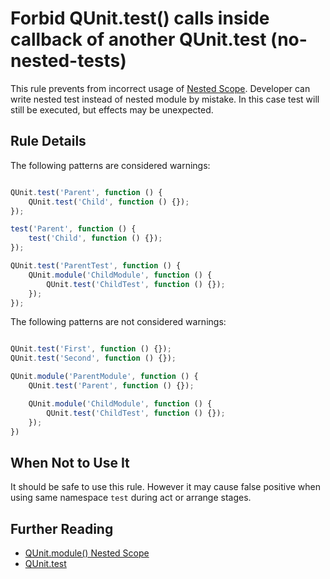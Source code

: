 # Forbid QUnit.test() calls inside callback of another QUnit.test (no-nested-tests)

This rule prevents from incorrect usage of [Nested Scope](https://github.com/qunitjs/qunit/blob/master/docs/QUnit/module.md#nested-scope). Developer can write nested test instead of nested module by mistake. In this case test will still be executed, but effects may be unexpected.

## Rule Details

The following patterns are considered warnings:

```js

QUnit.test('Parent', function () {
    QUnit.test('Child', function () {});
});

test('Parent', function () {
    test('Child', function () {});
});

QUnit.test('ParentTest', function () {
    QUnit.module('ChildModule', function () {
        QUnit.test('ChildTest', function () {});
    });
});

```

The following patterns are not considered warnings:

```js

QUnit.test('First', function () {});
QUnit.test('Second', function () {});

QUnit.module('ParentModule', function () {
    QUnit.test('Parent', function () {});

    QUnit.module('ChildModule', function () {
        QUnit.test('ChildTest', function () {});
    });
})

```

## When Not to Use It

It should be safe to use this rule. However it may cause false positive when using same namespace `test` during act or arrange stages.

## Further Reading

* [QUnit.module() Nested Scope](https://github.com/qunitjs/qunit/blob/master/docs/QUnit/module.md#nested-scope)
* [QUnit.test](https://github.com/qunitjs/qunit/blob/master/docs/QUnit/test.md)

